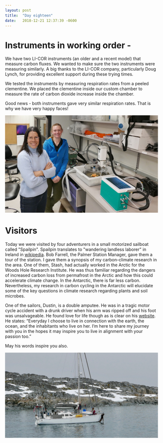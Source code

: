 ```yaml
---
layout: post
title:  "Day eighteen"
date:   2018-12-21 12:37:39 -0600
---
```

# Instruments in working order - 
We have two LI-COR instruments (an older and a recent model) that measure carbon fluxes. We wanted to make sure the two instruments were measuring similarly. A big thanks to the LI-COR company, particularly Doug Lynch, for providing excellent support during these trying times. 

We tested the instruments by measuring respiration rates from a peeled clementine. We placed the clementine inside our custom chamber to measure the rate of carbon dioxide increase inside the chamber. 

Good news - both instruments gave very similar respiration rates. That is why we have very happy faces!

![Measuring CO2 increase from clementine](/assets/blog_photos/181221/p1060623.jpg)

# Visitors
Today we were visited by four adventurers in a small motorized sailboat called "Spailpin". Spailpin translates to "wandering landless laborer" in Ireland in [wikipedia](https://en.wikipedia.org/wiki/Spailp%C3%ADn). Bob Farrell, the Palmer Station Manager, gave them a tour of the station. I gave them a synopsis of my carbon-climate research in the area. One of them, Stash, had actually worked in the Arctic for the Woods Hole Research Institute. He was thus familiar regarding the dangers of increased carbon loss from permafrost in the Arctic and how this could accelerate climate change. In the Antarctic, there is far less carbon. Nevertheless, my research in carbon cycling in the Antarctic will elucidate some of the key questions in climate research regarding plants and soil microbes.

One of the sailors, Dustin, is a double amputee. He was in a tragic motor cycle accident with a drunk driver when his arm was ripped off and his foot was unsalvageable. He found love for life though as is clear on his [website](https://thesinglehandedsailor.com/). He states: “Everyday I choose to live in connection with the earth, the ocean, and the inhabitants who live on her. I’m here to share my journey with you in the hopes it may inspire you to live in alignment with your passion too.”

May his words inspire you also.

![Sailors visiting](/assets/blog_photos/181221/p1060621.jpg)



